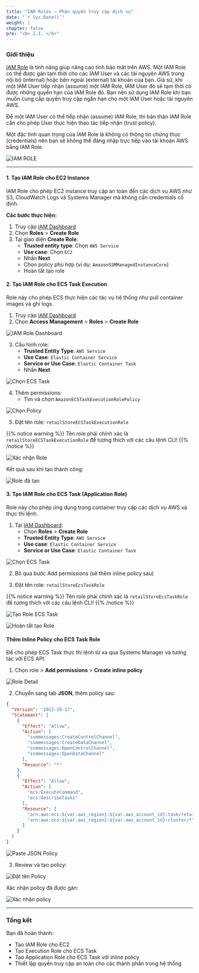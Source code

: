 ```yaml
---
title: "IAM Roles – Phân quyền truy cập dịch vụ"
date: "`r Sys.Date()`"
weight: 1
chapter: false
pre: "<b> 2.1. </b>"
---
```


### Giới thiệu


[IAM Role](https://docs.aws.amazon.com/IAM/latest/UserGuide/id_roles.html) là tính năng giúp nâng cao tính bảo mật trên AWS. Một IAM Role có thể được gán tạm thời cho các IAM User và các tài nguyên AWS trong nội bộ (internal) hoặc bên ngoài (external) tài khoản của bạn. Giả sử, khi một IAM User tiếp nhận (assume) một IAM Role, IAM User đó sẽ tạm thời có được những quyền hạn của IAM Role đó. Bạn nên sử dụng IAM Role khi bạn muốn cung cấp quyền truy cập ngắn hạn cho một IAM User hoặc tài nguyên AWS.

Để một IAM User có thể tiếp nhận (assume) IAM Role, thì bản thân IAM Role cần cho phép User thực hiện thao tác tiếp nhận (trust policy).

Một đặc tính quan trọng của IAM Role là không có thông tin chứng thực (credentials) nên bạn sẽ không thể đăng nhập trực tiếp vào tài khoản AWS bằng IAM Role.

![IAM ROLE](/images/2-prerequisites/1-iam-roles/ECS-Lab-IAM-Role.png)

<!-- TODO: tách phần này thành 2.1. chuẩn bị môi trường development -->
---
#### 1. Tạo IAM Role cho EC2 Instance

IAM Role cho phép EC2 instance truy cập an toàn đến các dịch vụ AWS như S3, CloudWatch Logs và Systems Manager mà không cần credentials cố định.

**Các bước thực hiện:**

1. Truy cập [IAM Dashboard](https://console.aws.amazon.com/iam/home)
2. Chọn **Roles** > **Create Role**
3. Tại giao diện **Create Role**:
   - **Trusted entity type**: Chọn `AWS Service`
   - **Use case**: Chọn `EC2`
   - Nhấn **Next**
   - Chọn policy phù hợp (ví dụ: `AmazonSSMManagedInstanceCore`)
   - Hoàn tất tạo role

#### 2. Tạo IAM Role cho ECS Task Execution

Role này cho phép ECS thực hiện các tác vụ hệ thống như pull container images và ghi logs.

1. Truy cập [IAM Dashboard](https://console.aws.amazon.com/iam/home)
2. Chọn **Access Management** > **Roles** > **Create Role**

![IAM Role Dashboard](/images/2-prerequisites/1-iam-roles/image.png)

3. Cấu hình role:
   - **Trusted Entity Type**: `AWS Service`
   - **Use Case**: `Elastic Container Service`
   - **Service or Use Case**: `Elastic Container Task`
   - Nhấn **Next**

![Chọn ECS Task](/images/2-prerequisites/1-iam-roles/image-1.png)

4. Thêm permissions:
   - Tìm và chọn `AmazonECSTaskExecutionRolePolicy`

![Chọn Policy](/images/2-prerequisites/1-iam-roles/image-2.png)

5. Đặt tên role: `retailStoreECSTaskExecutionRole`

{{% notice warning %}}
Tên role phải chính xác là `retailStoreECSTaskExecutionRole` để tương thích với các câu lệnh CLI!
{{% /notice %}}

![Xác nhận Role](/images/2-prerequisites/1-iam-roles/image-3.png)

Kết quả sau khi tạo thành công:

![Role đã tạo](/images/2-prerequisites/1-iam-roles/image-4.png)

#### 3. Tạo IAM Role cho ECS Task (Application Role)

Role này cho phép ứng dụng trong container truy cập các dịch vụ AWS và thực thi lệnh.

1. Tại [IAM Dashboard](https://console.aws.amazon.com/iam/home):
   - Chọn **Roles** > **Create Role**
   - **Trusted Entity Type**: `AWS Service`
   - **Use case**: `Elastic Container Service`
   - **Service or Use Case**: `Elastic Container Task`

![Chọn ECS Task](/images/2-prerequisites/1-iam-roles/image-1.png)

2. Bỏ qua bước Add permissions (sẽ thêm inline policy sau)

3. Đặt tên role: `retailStoreEcsTaskRole`

{{% notice warning %}}
Tên role phải chính xác là `retailStoreEcsTaskRole` để tương thích với các câu lệnh CLI!
{{% /notice %}}

![Tạo Role ECS Task](/images/2-prerequisites/1-iam-roles/image-5.png)

![Hoàn tất tạo Role](/images/2-prerequisites/1-iam-roles/image-7.png)

#### Thêm Inline Policy cho ECS Task Role

Để cho phép ECS Task thực thi lệnh từ xa qua Systems Manager và tương tác với ECS API:

1. Chọn role > **Add permissions** > **Create inline policy**

![Role Detail](/images/2-prerequisites/1-iam-roles/image-6.png)

2. Chuyển sang tab **JSON**, thêm policy sau:

```json
{
  "Version": "2012-10-17",
  "Statement": [
    {
      "Effect": "Allow",
      "Action": [
        "ssmmessages:CreateControlChannel",
        "ssmmessages:CreateDataChannel", 
        "ssmmessages:OpenControlChannel",
        "ssmmessages:OpenDataChannel"
      ],
      "Resource": "*"
    },
    {
      "Effect": "Allow", 
      "Action": [
        "ecs:ExecuteCommand",
        "ecs:DescribeTasks"
      ],
      "Resource": [
        "arn:aws:ecs:${var.aws_region}:${var.aws_account_id}:task/retail-store-ecs-cluster/*", // Thay thế biến môi trường
        "arn:aws:ecs:${var.aws_region}:${var.aws_account_id}:cluster/*" // Thay thế biến môi trường
      ]
    }
  ]
}
```

![Paste JSON Policy](/images/2-prerequisites/1-iam-roles/image-8.png)

3. Review và tạo policy:

![Đặt tên Policy](/images/2-prerequisites/1-iam-roles/image-9.png)

Xác nhận policy đã được gán:

![Xác nhận policy](/images/2-prerequisites/1-iam-roles/image-10.png)

---
### Tổng kết

Bạn đã hoàn thành:
- Tạo IAM Role cho EC2 
- Tạo Execution Role cho ECS Task
- Tạo Application Role cho ECS Task với inline policy
- Thiết lập quyền truy cập an toàn cho các thành phần trong hệ thống